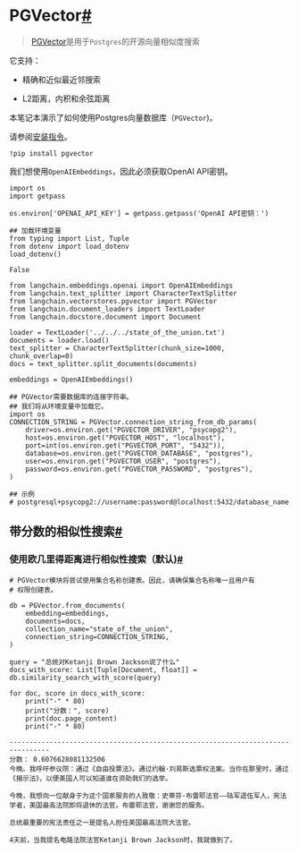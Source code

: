 PGVector[#](#pgvector "Permalink to this headline")
===================================================

> 
> [PGVector](https://github.com/pgvector/pgvector)是用于`Postgres`的开源向量相似度搜索
> 
> 
> 

它支持：

* 精确和近似最近邻搜索

* L2距离，内积和余弦距离

本笔记本演示了如何使用Postgres向量数据库（`PGVector`)。

请参阅[安装指令](https://github.com/pgvector/pgvector)。

```
!pip install pgvector

```

我们想使用`OpenAIEmbeddings`，因此必须获取OpenAI API密钥。

```
import os
import getpass

os.environ['OPENAI_API_KEY'] = getpass.getpass('OpenAI API密钥：')

```

```
## 加载环境变量
from typing import List, Tuple
from dotenv import load_dotenv
load_dotenv()

```

```
False

```

```
from langchain.embeddings.openai import OpenAIEmbeddings
from langchain.text_splitter import CharacterTextSplitter
from langchain.vectorstores.pgvector import PGVector
from langchain.document_loaders import TextLoader
from langchain.docstore.document import Document

```

```
loader = TextLoader('../../../state_of_the_union.txt')
documents = loader.load()
text_splitter = CharacterTextSplitter(chunk_size=1000, chunk_overlap=0)
docs = text_splitter.split_documents(documents)

embeddings = OpenAIEmbeddings()

```

```
## PGVector需要数据库的连接字符串。
## 我们将从环境变量中加载它。
import os
CONNECTION_STRING = PGVector.connection_string_from_db_params(
    driver=os.environ.get("PGVECTOR_DRIVER", "psycopg2"),
    host=os.environ.get("PGVECTOR_HOST", "localhost"),
    port=int(os.environ.get("PGVECTOR_PORT", "5432")),
    database=os.environ.get("PGVECTOR_DATABASE", "postgres"),
    user=os.environ.get("PGVECTOR_USER", "postgres"),
    password=os.environ.get("PGVECTOR_PASSWORD", "postgres"),
)

## 示例
# postgresql+psycopg2://username:password@localhost:5432/database_name

```

带分数的相似性搜索[#](#similarity-search-with-score "Permalink to this headline")
-------------------------------------------------------------------------------------------

### 使用欧几里得距离进行相似性搜索（默认)[#](#similarity-search-with-euclidean-distance-default "Permalink to this headline")

```
# PGVector模块将尝试使用集合名称创建表。因此，请确保集合名称唯一且用户有
# 权限创建表。

db = PGVector.from_documents(
    embedding=embeddings,
    documents=docs,
    collection_name="state_of_the_union",
    connection_string=CONNECTION_STRING,
)

query = "总统对Ketanji Brown Jackson说了什么"
docs_with_score: List[Tuple[Document, float]] = db.similarity_search_with_score(query)

```

```
for doc, score in docs_with_score:
    print("-" * 80)
    print("分数：", score)
    print(doc.page_content)
    print("-" * 80)

```

```
--------------------------------------------------------------------------------
分数： 0.6076628081132506
今晚。我呼吁参议院：通过《自由投票法》。通过约翰·刘易斯选票权法案。当你在那里时，通过《揭示法》，以便美国人可以知道谁在资助我们的选举。

今晚，我想向一位献身于为这个国家服务的人致敬：史蒂芬·布雷耶法官——陆军退伍军人，宪法学者，美国最高法院即将退休的法官。布雷耶法官，谢谢您的服务。

总统最重要的宪法责任之一是提名人担任美国最高法院大法官。

4天前，当我提名电路法院法官Ketanji Brown Jackson时，我就做到了。

```